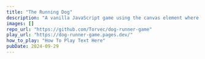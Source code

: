 ```yaml
---
title: "The Running Dog"
description: "A vanilla JavaScript game using the canvas element where you play as a dog with super powers and defeat monsters to get the highest score on each level."
images: []
repo_url: "https://github.com/Torvec/dog-runner-game"
play_url: "https://dog-runner-game.pages.dev/"
how_to_play: "How To Play Text Here"
pubDate: 2024-09-29
---
```

